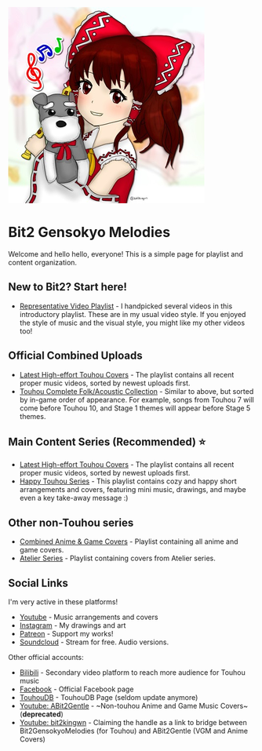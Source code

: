 ![alt text](https://github.com/bit2kingwn/Bit2-Gensokyo-Melodies/blob/main/bit2-portrait-2022.jpg)
# Bit2 Gensokyo Melodies
Welcome and hello hello, everyone! This is a simple page for playlist and content organization.

## New to Bit2? Start here!
- [Representative Video Playlist](https://www.youtube.com/playlist?list=PLCPzClPadeI314lJlvqWIVZt_oLmerXAl) - I handpicked several videos in this introductory playlist. These are in my usual video style. If you enjoyed the style of music and the visual style, you might like my other videos too!

## Official Combined Uploads
- [Latest High-effort Touhou Covers](https://www.youtube.com/playlist?list=PLCPzClPadeI3dM6xzHj_hbfGHlYXWPulA) - The playlist contains all recent proper music videos, sorted by newest uploads first.
- [Touhou Complete Folk/Acoustic Collection](https://www.youtube.com/playlist?list=PLCPzClPadeI0L6wKYXtC1gfQ80AxhilSp) - Similar to above, but sorted by in-game order of appearance. For example, songs from Touhou 7 will come before Touhou 10, and Stage 1 themes will appear before Stage 5 themes.

## Main Content Series (Recommended) ⭐ 
- [Latest High-effort Touhou Covers](https://www.youtube.com/playlist?list=PLCPzClPadeI3dM6xzHj_hbfGHlYXWPulA) - The playlist contains all recent proper music videos, sorted by newest uploads first.
- [Happy Touhou Series](https://www.youtube.com/playlist?list=PLCPzClPadeI3i-lhUqBqaVpAddpYIkC3C) - This playlist contains cozy and happy short arrangements and covers, featuring mini music, drawings, and maybe even a key take-away message :)

## Other non-Touhou series
- [Combined Anime & Game Covers](https://www.youtube.com/playlist?list=PLCPzClPadeI0SOFHlA1Xqpn-D-q7ZeeqJ) - Playlist containing all anime and game covers.
- [Atelier Series](https://www.youtube.com/playlist?list=PLCPzClPadeI2chdI0JAOc3g8VK3a0Hi8p) - Playlist containing covers from Atelier series.

## Social Links

I'm very active in these platforms!
- [Youtube](https://www.youtube.com/@Bit2GensokyoMelodies) - Music arrangements and covers
- [Instagram](https://www.instagram.com/bit2kingwn/) - My drawings and art
- [Patreon](https://www.patreon.com/bit2kingwn) - Support my works!
- [Soundcloud](https://soundcloud.com/bit2kingwn/sets/bit2-touhou-covers) - Stream for free. Audio versions.

Other official accounts:
- [Bilibili](https://space.bilibili.com/1699888757) - Secondary video platform to reach more audience for Touhou music
- [Facebook](https://www.facebook.com/bit2kingwn) - Official Facebook page
- [TouhouDB](https://touhoudb.com/Ar/9229) - TouhouDB Page (seldom update anymore)
- [Youtube: ABit2Gentle](https://www.youtube.com/@ABit2Gentle) - ~Non-touhou Anime and Game Music Covers~ (**deprecated**)
- [Youtube: bit2kingwn](https://www.youtube.com/@bit2kingwn) - Claiming the handle as a link to bridge between Bit2GensokyoMelodies (for Touhou) and ABit2Gentle (VGM and Anime Covers)
